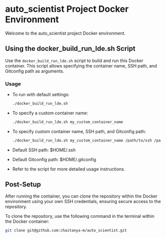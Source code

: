 
# auto_scientist Project Docker Environment

Welcome to the auto_scientist project Docker environment.

## Using the docker_build_run_lde.sh Script

Use the `docker_build_run_lde.sh` script to build and run this Docker container. This script allows specifying the container name, SSH path, and Gitconfig path as arguments.

### Usage

- To run with default settings:
  ```bash
  ./docker_build_run_lde.sh

- To specify a custom container name:
  ```bash
  ./docker_build_run_lde.sh my_custom_container_name

- To specify custom container name, SSH path, and Gitconfig path:
  ```bash
  ./docker_build_run_lde.sh my_custom_container_name /path/to/ssh /path/to/gitconfig

- Default SSH path: $HOME/.ssh

- Default Gitconfig path: $HOME/.gitconfig

- Refer to the script for more detailed usage instructions.

## Post-Setup

After running the container, you can clone the repository within the Docker environment using your own SSH credentials, ensuring secure access to the repository.

To clone the repository, use the following command in the terminal within the Docker container:

```bash
git clone git@github.com:chaitanya-m/auto_scientist.git


